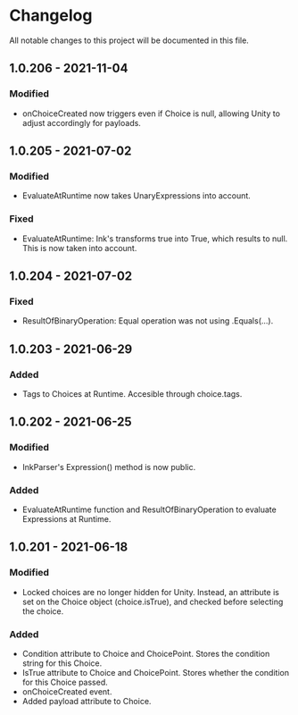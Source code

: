 # Changelog

All notable changes to this project will be documented in this file.

## 1.0.206 - 2021-11-04

### Modified
- onChoiceCreated now triggers even if Choice is null, allowing Unity to adjust accordingly for payloads.


## 1.0.205 - 2021-07-02

### Modified
- EvaluateAtRuntime now takes UnaryExpressions into account.

### Fixed
- EvaluateAtRuntime: Ink's transforms true into True, which results to null. This is now taken into account.


## 1.0.204 - 2021-07-02

### Fixed
- ResultOfBinaryOperation: Equal operation was not using .Equals(...).


## 1.0.203 - 2021-06-29

### Added
- Tags to Choices at Runtime. Accesible through choice.tags.


## 1.0.202 - 2021-06-25

### Modified
- InkParser's Expression() method is now public.

### Added
- EvaluateAtRuntime function and ResultOfBinaryOperation to evaluate Expressions at Runtime.


## 1.0.201 - 2021-06-18

### Modified
- Locked choices are no longer hidden for Unity. Instead, an attribute is set on the Choice object (choice.isTrue), and checked before selecting the choice.

### Added
- Condition attribute to Choice and ChoicePoint. Stores the condition string for this Choice.
- IsTrue attribute to Choice and ChoicePoint. Stores whether the condition for this Choice passed.
- onChoiceCreated event.
- Added payload attribute to Choice.